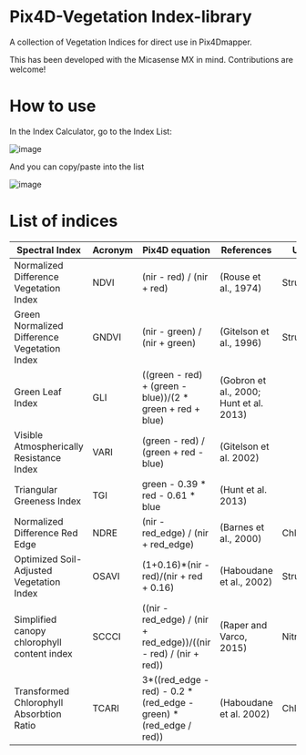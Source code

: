 # Pix4D-Vegetation Index-library

A collection of Vegetation Indices for direct use in Pix4Dmapper. 

This has been developed with the Micasense MX in mind. Contributions are welcome! 

# How to use
In the Index Calculator, go to the Index List:

![image](https://user-images.githubusercontent.com/1574585/154044051-7c419878-a7d6-434d-95ed-6b0916faccd7.png)

And you can copy/paste into the list

![image](https://user-images.githubusercontent.com/1574585/154043962-1081540f-3903-4d5c-a4e5-afcb9106939b.png)

# List of indices

| Spectral Index                               | Acronym | Pix4D equation                                                     | References                              | Usage       |
|----------------------------------------------|---------|--------------------------------------------------------------------|-----------------------------------------|-------------|
| Normalized Difference Vegetation Index       | NDVI    | (nir - red) / (nir + red)                                          | (Rouse et al., 1974)                    | Structure   |
| Green Normalized Difference Vegetation Index | GNDVI   | (nir - green) / (nir + green)                                      | (Gitelson et al., 1996)                 | Structure   |
| Green Leaf Index                             | GLI     | ((green - red) + (green - blue))/(2 * green + red + blue)          | (Gobron et al., 2000; Hunt et al. 2013) |             |
| Visible Atmospherically Resistance Index     | VARI    | (green - red) / (green + red - blue)                               | (Gitelson et al. 2002)                  |             |
| Triangular Greeness Index                    | TGI     | green - 0.39 * red - 0.61 * blue                                   | (Hunt et al. 2013)                      |             |
| Normalized Difference Red Edge               | NDRE    | (nir - red_edge) / (nir + red_edge)                                | (Barnes et al., 2000)                   | Chlorophyll |
| Optimized Soil-Adjusted Vegetation Index     | OSAVI   | (1+0.16)*(nir - red)/(nir + red + 0.16)                            | (Haboudane et al., 2002)                | Structure   |
| Simplified canopy chlorophyll content index  | SCCCI   | ((nir - red_edge) / (nir + red_edge))/((nir - red) / (nir + red))  | (Raper and Varco, 2015)                 | Nitrogen    |
| Transformed Chlorophyll Absorbtion Ratio     | TCARI   | 3*((red_edge - red) - 0.2 * (red_edge - green) * (red_edge / red)) | (Haboudane et al. 2002)                 | Chlorophyll |
